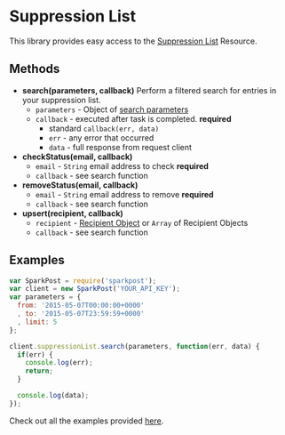 # Suppression List

This library provides easy access to the [Suppression List](https://www.sparkpost.com/api#/reference/suppression-list/) Resource.

## Methods
* **search(parameters, callback)**
  Perform a filtered search for entries in your suppression list.
  * `parameters` - Object of [search parameters](https://www.sparkpost.com/api#/reference/suppression-list/search/search-for-suppression-list-entries)
  * `callback` - executed after task is completed. **required**
    * standard `callback(err, data)`
    * `err` - any error that occurred
    * `data` - full response from request client
* **checkStatus(email, callback)**
    * `email` - `String` email address to check **required**
    * `callback` - see search function
* **removeStatus(email, callback)**
    * `email` - `String` email address to remove **required**
    * `callback` - see search function
* **upsert(recipient, callback)**
    * `recipient` - [Recipient Object](https://www.sparkpost.com/api#/reference/recipient-lists) or `Array` of Recipient Objects
    * `callback` - see search function

## Examples

```js
var SparkPost = require('sparkpost');
var client = new SparkPost('YOUR_API_KEY');
var parameters = {
  from: '2015-05-07T00:00:00+0000'
  , to: '2015-05-07T23:59:59+0000'
  , limit: 5
};

client.suppressionList.search(parameters, function(err, data) {
  if(err) {
    console.log(err);
    return;
  }

  console.log(data);
});

```

Check out all the examples provided [here](/examples/suppressionList).
